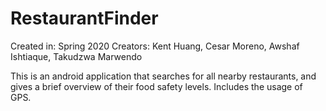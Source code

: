 # RestaurantFinder
Created in: Spring 2020
Creators: Kent Huang, Cesar Moreno, Awshaf Ishtiaque, Takudzwa Marwendo

This is an android application that searches for all nearby restaurants, and gives a brief overview of their food safety levels. 
Includes the usage of GPS.

